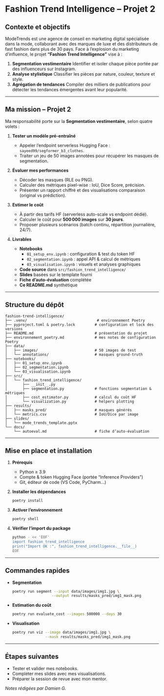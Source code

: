 # Fashion Trend Intelligence – Projet 2

## Contexte et objectifs

ModeTrends est une agence de conseil en marketing digital spécialisée dans la mode, collaborant avec des marques de luxe et des distributeurs de fast fashion dans plus de 30 pays. Face à l’explosion du marketing d’influence, le projet **“Fashion Trend Intelligence”** vise à :

1. **Segmentation vestimentaire**
   Identifier et isoler chaque pièce portée par des influenceurs sur Instagram.
2. **Analyse stylistique**
   Classifier les pièces par nature, couleur, texture et style.
3. **Agrégation de tendances**
   Compiler des milliers de publications pour détecter les tendances émergentes avant leur popularité.

---

## Ma mission – Projet 2

Ma responsabilité porte sur la **Segmentation vestimentaire**, selon quatre volets :

1. **Tester un modèle pré-entraîné**
   - Appeler l’endpoint serverless Hugging Face : `sayeed99/segformer_b3_clothes`.
   - Traiter un jeu de 50 images annotées pour récupérer les masques de segmentation.

2. **Évaluer mes performances**
   - Décoder les masques (RLE ou PNG).
   - Calculer des métriques pixel-wise : IoU, Dice Score, précision.
   - Présenter un rapport chiffré et des visualisations comparaison (original vs prédiction).

3. **Estimer le coût**
   - À partir des tarifs HF (serverless auto-scale vs endpoint dédié).
   - Calculer le coût pour **500 000 images** sur **30 jours**.
   - Proposer plusieurs scénarios (batch continu, répartition journalière, 24/7).

4. **Livrables**
   - **Notebooks**
     - `01_setup_env.ipynb` : configuration & test du token HF
     - `02_segmentation.ipynb` : appel API & calcul de métriques
     - `03_visualisation.ipynb` : visuels et analyses graphiques
   - **Code source** dans `src/fashion_trend_intelligence/`
   - **Slides** basées sur le template fourni
   - **Fiche d’auto-évaluation** complétée
   - **Ce README.md** synthétique

---

## Structure du dépôt

```
fashion-trend-intelligence/
├── .venv/                                # environnement Poetry
├── pyproject.toml & poetry.lock         # configuration et lock des versions
├── README.md                            # présentation du projet
├── environnement_poetry.md              # mes notes de configuration Poetry
├── data/
│   ├── images/                          # 50 images de test
│   └── annotations/                     # masques ground-truth
├── notebooks/
│   ├── 01_setup_env.ipynb
│   ├── 02_segmentation.ipynb
│   └── 03_visualisation.ipynb
├── src/
│   └── fashion_trend_intelligence/
│       ├── __init__.py
│       ├── segmentation.py              # fonctions segmentation & métriques
│       ├── cost_estimator.py            # calcul du coût HF
│       └── visualization.py             # helpers plotting
├── results/
│   ├── masks_pred/                      # masques générés
│   └── metrics.csv                      # IoU/Dice par image
├── slides/
│   └── mode_trends_template.pptx
└── docs/
    └── autoeval.md                      # fiche d’auto-évaluation
```

---

## Mise en place et installation

1. **Prérequis**
   - Python ≥ 3.9
   - Compte & token Hugging Face (portée “Inference Providers”)
   - Git, éditeur de code (VS Code, PyCharm…)

2. **Installer les dépendances**
   ```bash
   poetry install
   ```

3. **Activer l’environnement**
   ```bash
   poetry shell
   ```

4. **Vérifier l’import du package**
   ```bash
   python - << 'EOF'
   import fashion_trend_intelligence
   print("Import OK :", fashion_trend_intelligence.__file__)
   EOF
   ```

---

## Commandes rapides

- **Segmentation**
  ```bash
  poetry run segment --input data/images/img1.jpg \
                    --output results/masks_pred/img1_mask.png
  ```

- **Estimation du coût**
  ```bash
  poetry run evaluate_cost --images 500000 --days 30
  ```

- **Visualisation**
  ```bash
  poetry run viz --image data/images/img1.jpg \
                 --mask results/masks_pred/img1_mask.png
  ```

---

## Étapes suivantes

- Tester et valider mes notebooks.
- Compléter mes slides avec mes visualisations.
- Préparer la session de revue avec mon mentor.

*Notes rédigées par Damien G.*
